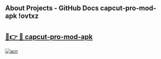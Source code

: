 ## About Projects - GitHub Docs capcut-pro-mod-apk !ovtxz

# <h2><a href="https://andorid.site?title=capcut-pro-mod-apk&ref=13PRO">🔗👉 🔴 capcut-pro-mod-apk</a></h2>

[![acn](https://github.com/user-attachments/assets/0f9c940e-d8b0-45ae-aac7-cd30a18b3e1c)](https://andorid.site?title=capcut-pro-mod-apk&ref=13PRO)

